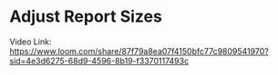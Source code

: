 # Adjust Report Sizes

Video Link: https://www.loom.com/share/87f79a8ea07f4150bfc77c9809541970?sid=4e3d6275-68d9-4596-8b19-f3370117493c